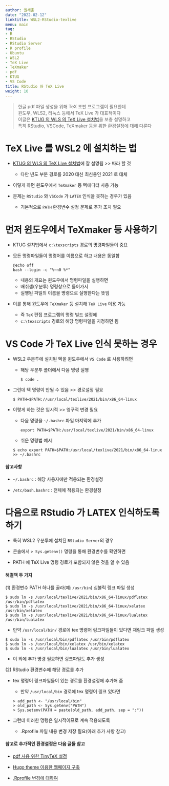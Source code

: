 ```yaml
---
author: 권세훈
date: "2022-02-12"
linktitle: WSL2-RStudio-texlive 
menu: main
tag:
- R
- RStudio
- RStudio Server
- R profile
- Ubuntu
- WSL2
- TeX Live
- TeXmaker
- pdf
- KTUG
- VS Code
title: RStudio 와 TeX Live
weight: 10
---
```


> 한글 pdf 파일 생성을 위해 TeX 조판 프로그램이 필요한데  
> 윈도우, WLS2, 리눅스 등에서 TeX Live 가 대표적이다  
> 이글은 [KTUG 의 WLS 의 TeX Live 설치법](http://wiki.ktug.org/wiki/wiki.php/%EC%84%A4%EC%B9%98%ED%95%98%EA%B8%B0Windows/WSLtexlive)을 보충 설명하고  
> 특히 RStudio, VSCode, TeXmaker 등을 위한 환경설정에 대해 다룬다  



# TeX Live 를 WSL2 에 설치하는 법

- [KTUG 의 WLS 의 TeX Live 설치법](http://wiki.ktug.org/wiki/wiki.php/%EC%84%A4%EC%B9%98%ED%95%98%EA%B8%B0Windows/WSLtexlive)에 잘 설명됨 >> 따라 할 것

  - 다만 년도 부분 경로를 2020 대신 최신용인 2021 로 대체

- 이렇게 하면 윈도우에서 `TeXmaker` 등 텍에디터 사용 가능

- 문제는 `RStudio` 와 `VSCode` 가 `LATEX` 인식을 못하는 경우가 있음

  - 기본적으로 `PATH` 환경변수 설정 문제로 추가 조치 필요

# 먼저 윈도우에서 TeXmaker 등 사용하기

- KTUG 설치법에서  `c:\texscripts` 경로의 명령파일들이 중요

- 모든 명령파일들이 명령어를 이름으로 하고 내용은 동일함

    ```
    @echo off
    bash --login -c "%~n0 %*"
    ```

  - 내용의 개요는 윈도우에서 명령파일을 실행하면  
  - 배쉬셀(우분투) 명령창으로 들어가서  
  - 실행된 파일의 이름을 명령으로 실행한다는 뜻임

- 이를 통해 윈도우에 `TeXmaker` 등 설치해 `TeX Live` 이용 가능

  - 즉 `TeX` 편집 프로그램의 명령 빌드 설정에
  - `c:\texscripts` 경로의 해당 명령파일을 지정하면 됨

# VS Code 가 TeX Live 인식 못하는 경우 

- WSL2 우분투에 설치된 텍을 윈도우에서 `VS Code` 로 사용하려면

  - 해당 우분투 폴더에서 다음 명령 실행
  
    `$ code . `
  
- 그런데 텍 명령이 안될 수 있음 >> 경로설정 필요

    `$ PATH=$PATH://usr/local/texlive/2021/bin/x86_64-linux`
    
- 이렇게 하는 것은 임시적 >> 영구적 변경 필요

  - 다음 명령을 `~/.bashrc` 파일 마지막에 추가
  
    `export PATH=$PATH:/usr/local/texlive/2021/bin/x86_64-linux`
    
  - 쉬운 명령법 예시
  
  `$ echo export PATH=$PATH:/usr/local/texlive/2021/bin/x86_64-linux >> ~/.bashrc`

#### 참고사항

- `~/.bashrc` : 해당 사용자에만 적용되는 환경설정

- `/etc/bash.bashrc` : 전체에 적용되는 환경설정


# 다음으로 RStudio 가 LATEX 인식하도록 하기

- 특히 WSL2 우분투에 설치된 `RStudio Server`의 경우

- 콘솔에서 `> Sys.getenv()` 명령을 통해 환경변수를 확인하면

- PATH 에 TeX Live 명령 경로가 포함되지 않은 것을 알 수 있음

#### 해결책 두 가지

(1) 환경변수 PATH 하나를 골라(예: `/usr/bin`) 심볼릭 링크 파일 생성

```
$ sudo ln -s /usr/local/texlive/2021/bin/x86_64-linux/pdflatex /usr/bin/pdflatex
$ sudo ln -s /usr/local/texlive/2021/bin/x86_64-linux/xelatex /usr/bin/xelatex
$ sudo ln -s /usr/local/texlive/2021/bin/x86_64-linux/lualatex /usr/bin/lualatex
```

  - 만약 `/usr/local/bin/` 경로에 tex 명령어 링크파일들이 있다면 재링크 파일 생성

```
$ sudo ln -s /usr/local/bin/pdflatex /usr/bin/pdflatex
$ sudo ln -s /usr/local/bin/xelatex /usr/bin/xelatex
$ sudo ln -s /usr/local/bin/lualatex /usr/bin/lualatex
```

  - 이 외에 추가 명령 필요하면 링크파일도 추가 생성

(2) RStudio 환경변수에 해당 경로를 추가

  - tex 명령어 링크파일들이 있는 경로를 환경설정에 추가해 줌
  
    - 만약 `/usr/local/bin` 경로에 tex 명령어 링크 있다면

    ```
    > add_path <- "/usr/local/bin"
    > old_path <- Sys.getenv("PATH")
    > Sys.setenv(PATH = paste(old_path, add_path, sep = ":"))
    ```
  
  - 그런데 이러한 명령은 일시적이므로 계속 적용되도록

    - .Rprofile 파일 내용 변경 저장 필요(아래 추가 사항 참고)


#### 참고로 추가적인 환경설정은 다음 글들 참고

- [pdf 사용 위한 TinyTeX 설정](/posts/wsl2Rpdf)

- [Hugo theme 이용한 웹페이지 구축]()

- [.Rprofile 변경에 대하여]()